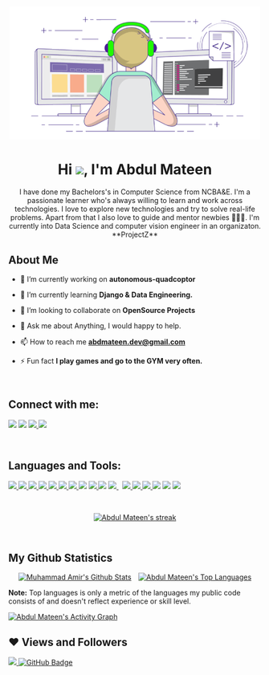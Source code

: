 <p align="center">
<img width="500px" height="auto" src="images/image.gif" height="175px"/>
</p>

<h1 align="center">Hi <img src="https://raw.githubusercontent.com/MartinHeinz/MartinHeinz/master/wave.gif" width="30px">, I'm Abdul Mateen</h1>
<p align="center">
I have done my Bachelors's in Computer Science from NCBA&E. I'm a passionate learner who's always willing to learn and work across technologies. I love to explore new technologies and try to solve real-life problems. Apart from that I also love to guide and mentor newbies 👨🏻‍💻. I'm currently into Data Science and computer vision engineer in an organizaton. **ProjectZ**
</p>


## About Me

- 🔭 I’m currently working on **autonomous-quadcoptor**

- 🌱 I’m currently learning **Django & Data Engineering.**

- 👯 I’m looking to collaborate on **OpenSource Projects**

- 💬 Ask me about Anything, I would happy to help.

- 📫 How to reach me **abdmateen.dev@gmail.com**

- ⚡ Fun fact **I play games and go to the GYM very often.**

<br/>

## Connect with me:
<p align="left">
<a href = "https://www.linkedin.com/in/abdul-mateen-462870175/"><img src="https://img.icons8.com/fluent/40/000000/linkedin.png"/></a>
<a href = "https://twitter.com/abdulmateen242/"><img src="https://img.icons8.com/fluent/40/000000/twitter.png"/></a>
<a href="https://www.facebook.com/profile.php?id=100014324135711/">
<img src="https://img.icons8.com/fluent/40/000000/facebook-new.png">
</a>
<a href = "https://www.instagram.com/mianabdul_mateen/"><img src="https://img.icons8.com/fluent/40/000000/instagram-new.png"/></a>
</p>

<br/>

## Languages and Tools:

<p align="left"> 
    <a href="https://www.python.org" target="_blank"> <img src="https://img.icons8.com/color/40/000000/python.png"/> </a>
    <a href="https://www.python.org" target="_blank"> 
    <img src="https://img.icons8.com/ios/50/000000/django.png"/>
    </a>
    <a href="https://https://scikit-learn.org/stable/index.html" target="_blank"> <img src="https://github.com/scikit-learn/scikit-learn/blob/main/doc/logos/scikit-learn-logo-small.png?raw=true"/> </a> 
    <a href="https://numpy.org" target="_blank"> <img src="https://user-images.githubusercontent.com/80589481/125581908-9eb8fd1f-0073-4d05-94da-64d1bd27e075.png"/> </a> 
    <a href="https://pandas.pydata.org" target="_blank"> <img src="https://user-images.githubusercontent.com/80589481/125583498-f58eb79f-ccb7-4387-8b21-bdbb7e7d8ee2.png"/> </a> 
    <a href="https://www.tensorflow.org" target="_blank"> <img src="https://user-images.githubusercontent.com/80589481/125583914-c255f528-6ae1-4a65-a019-e9e593d77642.png"/> </a>
    <a href="https://pytorch.org" target="_blank"> <img src="https://user-images.githubusercontent.com/80589481/125584572-4037ee56-0c9f-4fcb-9c24-2882c6d065aa.png"/> </a> 
    <img src="https://img.icons8.com/color/40/000000/c-programming.png"/>
    <a href="https://reactjs.org/" target="_blank"> <img src="https://img.icons8.com/color/40/000000/react-native.png"/> </a>
    <img src="https://img.icons8.com/plasticine/45/000000/bash.png"/>
    <a style="padding-right:8px;" href="https://www.mysql.com/" target="_blank"> <img src="https://img.icons8.com/fluent/50/000000/mysql-logo.png"/> </a>
    <a href="https://www.jenkins.io" target="_blank">
    <img src="https://img.icons8.com/color/40/26e07f/postgreesql.png"/> </a> 
    <a href="https://git-scm.com/" target="_blank"> <img src="https://img.icons8.com/color/40/000000/git.png"/> </a> 
    <a href="https://keras.io/" target="_blank"><img src="https://user-images.githubusercontent.com/80589481/125586794-1153a838-31d4-4492-9861-07df5887e4ec.png"/>
    </a> 
    <a href="https://www.linux.org" target="_blank"> <img src="https://img.icons8.com/color/50/26e07f/linux.png"/></a>
    <a href="https://www.opencv.org" target="_blank"> <img src="https://a.fsdn.com/allura/p/opencvlibrary/icon?1554729279?&w=48"/></a>
     <a href="https://www.matplotlib.org" target="_blank"> <img src="https://upload.wikimedia.org/wikipedia/en/thumb/5/56/Matplotlib_logo.svg/300px-Matplotlib_logo.svg.png"/></a>
</p>

<br/>

<p align="center">
    <a href="https://github.com/abdulmateen22/github-readme-streak-stats">
        <img title="🔥 Get streak stats for your profile at git.io/streak-stats" alt="Abdul Mateen's streak" src="https://github-readme-streak-stats.herokuapp.com/?user=abdulmateen22&theme=black-ice&hide_border=true&stroke=0000&background=060A0CD0"/>
    </a>
</p>

<br/>

## My Github Statistics
  <p align="center">
      <a href="https://github.com/abdulmateen22/github-readme-stats" style="margin-right: 10px;"><img height="180em" alt="Muhammad Amir's Github Stats" src="https://github-readme-stats.vercel.app/api?username=abdulmateen22&show_icons=true&count_private=true&theme=react&hide_border=true&bg_color=0D1117" /></a>
    <a href="https://github.com/abdulmateen22/github-readme-stats"><img height="180em" alt="Abdul Mateen's Top Languages" src="https://github-readme-stats.vercel.app/api/top-langs/?username=abdulmateen22&langs_count=8&count_private=true&layout=compact&theme=react&hide_border=true&bg_color=0D1117" /></a>

  </p>

<p>
  <b>Note:</b> Top languages is only a metric of the languages my public code consists of and doesn't reflect experience or skill level.
</p>

<a href="https://github.com/abdulmateen22/github-readme-activity-graph"><img alt="Abdul Mateen's Activity Graph" src="https://activity-graph.herokuapp.com/graph?username=abdulmateen22&bg_color=0D1117&color=5BCDEC&line=5BCDEC&point=FFFFFF&hide_border=true" /></a>
<br/>

## ❤ Views and Followers
<a href="https://github.com/Meghna-DAS/github-profile-views-counter">
    <img src="https://komarev.com/ghpvc/?username=abdulmateen22">
</a>
<a href="https://github.com/abdulmateen22?tab=followers"><img src="https://img.shields.io/github/followers/abdulmateen22?label=Followers&style=social" alt="GitHub Badge"></a>
